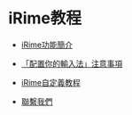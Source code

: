  # iRime教程
* [iRime功能簡介](http://wiki.5koon.com/doku.php?id=functionality)



* [「配置你的輸入法」注意事項](http://wiki.5koon.com/doku.php?id=dosanddonts)



* [iRime自定義教程](http://wiki.5koon.com/doku.php?id=customisation)


* [聯繫我們](http://wiki.5koon.com/doku.php?id=contact)
